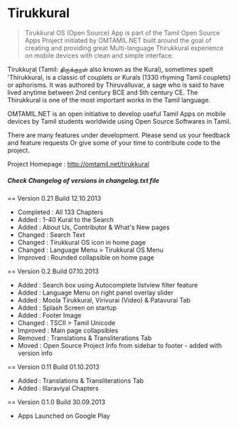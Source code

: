 ﻿# Tirukkural

> Tirukkural OS (Open Source) App is part of the Tamil Open Source Apps Project initiated by OMTAMIL.NET built around the goal of creating and providing great Multi-language Thirukkural experience on mobile devices with clean and simple interface.

Tirukkuṟaḷ (Tamil: திருக்குறள் also known as the Kural), sometimes spelt 'Thirukkural, is a classic of couplets or Kurals (1330 rhyming Tamil couplets) or aphorisms. It was authored by Thiruvalluvar, a sage who is said to have lived anytime between 2nd century BCE and 5th century CE. The Thirukkural is one of the most important works in the Tamil language.

OMTAMIL.NET is an open initiative to develop useful Tamil Apps on mobile devices by Tamil students worldwide using Open Source Softwares in Tamil.

There are many features under development. Please send us your feedback and feature requests Or give some of your time to contribute code to the project.

Project Homepage : http://omtamil.net/tirukkural


##### Check Changelog of versions in changelog.txt file

== Version 0.21 Build 12.10.2013
- Completed : All 133 Chapters
- Added : 1-40 Kural to the Search
- Added : About Us, Contributor & What's New pages
- Changed : Search Text
- Changed : Tirukkural OS icon in home page
- Changed : Language Menu > Tirukkural OS Menu
- Improved : Rounded collapsible on home page

== Version 0.2 Build 07.10.2013
- Added : Search box using Autocomplete listview filter feature
- Added : Language Menu on right panel overlay slider
- Added : Moola Tirukkural, Virivurai (Video) & Patavurai Tab
- Added : Splash Screen on startup
- Added : Footer Image
- Changed : TSCII > Tamil Unicode
- Improved : Main page collapsibles
- Removed : Translations & Transliterations Tab
- Moved : Open Source Project Info from sidebar to footer - added with version info

== Version 0.11 Build 01.10.2013
- Added : Translations & Transliterations Tab
- Added : Illaraviyal Chapters

== Version 0.1.0 Build 30.09.2013
- Apps Launched on Google Play
